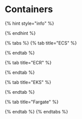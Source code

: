 # Containers



{% hint style="info" %}

{% endhint %}

{% tabs %}
{% tab title="ECS" %}

{% endtab %}

{% tab title="ECR" %}

{% endtab %}

{% tab title="EKS" %}

{% endtab %}

{% tab title="Fargate" %}

{% endtab %}
{% endtabs %}
